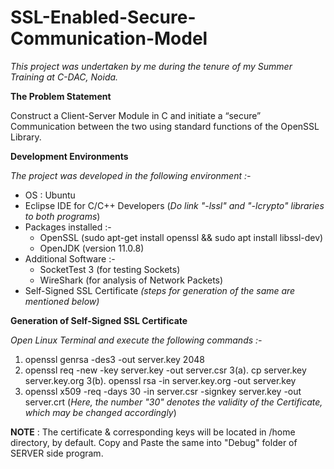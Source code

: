# SSL-Enabled-Secure-Communication-Model



*This project was undertaken by me during the tenure of my Summer Training at C-DAC, Noida.*



__The Problem Statement__

Construct a Client-Server Module in C and initiate a “secure” Communication between the two using standard functions of the OpenSSL Library.



__Development Environments__

*The project was developed in the following environment :-*

* OS : Ubuntu
* Eclipse IDE for C/C++ Developers
  (*Do link "-lssl" and "-lcrypto" libraries to both programs*)
* Packages installed :-           
  * OpenSSL
    (sudo apt-get install openssl && sudo apt install libssl-dev)
  * OpenJDK (version 11.0.8) 
* Additional Software :-
  * SocketTest 3 (for testing Sockets)
  * WireShark (for analysis of Network Packets)
* Self-Signed SSL Certificate 
  *(steps for generation of the same are mentioned below)*



__Generation of Self-Signed SSL Certificate__

*Open Linux Terminal and execute the following commands :-*

1. openssl genrsa -des3 -out server.key 2048
2. openssl req -new -key server.key -out server.csr
3(a). cp server.key server.key.org
3(b). openssl rsa -in server.key.org -out server.key
4. openssl x509 -req -days 30 -in server.csr -signkey server.key -out server.crt
(*Here, the number "30" denotes the validity of the Certificate, which may be changed accordingly*)

__NOTE__ : The certificate & corresponding keys will be located in /home directory, by default. Copy and Paste the same into "Debug" folder of SERVER side program. 

